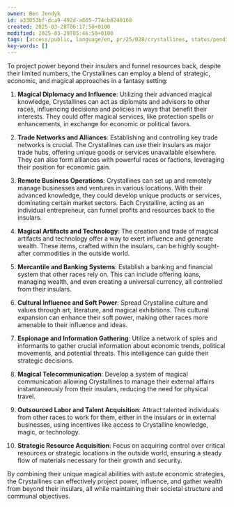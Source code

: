 ```yaml
---
owner: Ben Jendyk
id: a33053bf-dca9-492d-a865-774cb8240168
created: 2025-03-28T06:17:50+0100
modified: 2025-03-29T05:46:50+0100
tags: [access/public, language/en, pr/25/028/crystallines, status/pending]
key-words: []
---
```


To project power beyond their insulars and funnel resources back, despite their limited numbers, the Crystallines can employ a blend of strategic, economic, and magical approaches in a fantasy setting:

1. **Magical Diplomacy and Influence**: Utilizing their advanced magical knowledge, Crystallines can act as diplomats and advisors to other races, influencing decisions and policies in ways that benefit their interests. They could offer magical services, like protection spells or enhancements, in exchange for economic or political favors.

2. **Trade Networks and Alliances**: Establishing and controlling key trade networks is crucial. The Crystallines can use their insulars as major trade hubs, offering unique goods or services unavailable elsewhere. They can also form alliances with powerful races or factions, leveraging their position for economic gain.

3. **Remote Business Operations**: Crystallines can set up and remotely manage businesses and ventures in various locations. With their advanced knowledge, they could develop unique products or services, dominating certain market sectors. Each Crystalline, acting as an individual entrepreneur, can funnel profits and resources back to the insulars.

4. **Magical Artifacts and Technology**: The creation and trade of magical artifacts and technology offer a way to exert influence and generate wealth. These items, crafted within the insulars, can be highly sought-after commodities in the outside world.

5. **Mercantile and Banking Systems**: Establish a banking and financial system that other races rely on. This can include offering loans, managing wealth, and even creating a universal currency, all controlled from their insulars.

6. **Cultural Influence and Soft Power**: Spread Crystalline culture and values through art, literature, and magical exhibitions. This cultural expansion can enhance their soft power, making other races more amenable to their influence and ideas.

7. **Espionage and Information Gathering**: Utilize a network of spies and informants to gather crucial information about economic trends, political movements, and potential threats. This intelligence can guide their strategic decisions.

8. **Magical Telecommunication**: Develop a system of magical communication allowing Crystallines to manage their external affairs instantaneously from their insulars, reducing the need for physical travel.

9. **Outsourced Labor and Talent Acquisition**: Attract talented individuals from other races to work for them, either in the insulars or in external businesses, using incentives like access to Crystalline knowledge, magic, or technology.

10. **Strategic Resource Acquisition**: Focus on acquiring control over critical resources or strategic locations in the outside world, ensuring a steady flow of materials necessary for their growth and security.

By combining their unique magical abilities with astute economic strategies, the Crystallines can effectively project power, influence, and gather wealth from beyond their insulars, all while maintaining their societal structure and communal objectives.